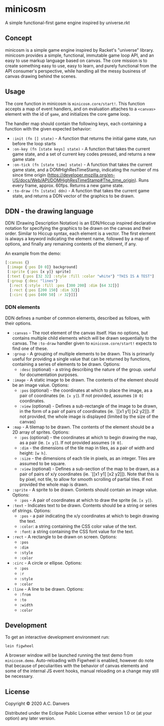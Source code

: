 # minicosm

A simple functional-first game engine inspired by universe.rkt

## Concept

minicosm is a simple game engine inspired by Racket's "universe" library. minicosm provides a simple, functional, immutable game loop API, and an easy to use markup language based on canvas. The core mission is to create something easy to use, easy to learn, and purely functional from the API consumer's perspective, while handling all the messy business of canvas drawing behind the scenes.

## Usage

The core function in minicosm is `minicosm.core/start!`. This function accepts a map of event handlers, and on evaluation attaches to a `<canvas>` element with the id of `game`, and initializes the core game loop.

The handler map should contain the following keys, each containing a function with the given expected behavior:

* `:init (fn [] state)` - 
    A function that returns the initial game state, run before the loop starts
* `:on-key (fn [state keys] state)` - 
    A function that takes the current game state, and a set of current key codes pressed, and returns a new game state
* `:on-tick (fn [state time] state)` -
    A function that takes the current game state, and a DOMHighResTimeStamp, indicating the number of ms since time origin (https://developer.mozilla.org/en-US/docs/Web/API/DOMHighResTimeStamp#The_time_origin). Runs every frame, approx. 60fps. Returns a new game state.
* `:to-draw (fn [state] ddn)` -
    A function that takes the current game state, and returns a DDN vector of the graphics to be drawn. 

## DDN - the drawing language

DDN (Drawing Description Notation) is an EDN/Hiccup inspired declarative notation for specifying the graphics to be drawn on the canvas and their order. Similar to Hiccup syntax, each element is a vector. The first element is always a keyword indicating the element name, followed by a map of options, and finally any remaining contents of the element, if any.

An example from the demo: 
```clj
[:canvas {}
 [:image {:pos [0 0]} background]
 [:sprite {:pos [x y]} sprite]
 [:text {:pos [32 32] :style :fill :color "white"} "THIS IS A TEST"]
 [:group {:desc "lines"}
  [:rect {:style :fill :pos [300 200] :dim [64 32]}]
  [:rect {:pos [200 150] :dim 32}]
  [:circ {:pos [400 50] :r 32}]]]
```

### DDN elements

DDN defines a number of common elements, described as follows, with their options.

* `:canvas` - The root element of the canvas itself. Has no options, but contains multiple child elements which will be drawn sequentially to the canvas. The `:to-draw` handler given to `minicosm.core/start!` expects to find one of these.
* `:group` - A grouping of multiple elements to be drawn. This is primarily useful for providing a single value that can be returned by functions, containing a series of elements to be drawn. Options:
    - `:desc` (optional) - a string describing the nature of the group. useful for documentation purposes.
* `:image` - A static image to be drawn. The contents of the element should be an image value. Options:
    - `:pos` (optional) - the coordinates at which to place the image, as a pair of coordinates (ie. `[x y]`). If not provided, assumes `[0 0]` coordinates.
    - `:view` (optional) - Defines a sub-rectangle of the image to be drawn, in the form of a pair of pairs of coordinates (ie. `[[x1 y1] [x2 y2]]). If not provided, the whole image is displayed (limited by the size of the canvas)
* `:map` - A tilemap to be drawn. The contents of the element should be a 2D array of sprites. Options:
    - `:pos` (optional) - the coordinates at which to begin drawing the map, as a pair (ie. `[x y]`). If not provided assumes `[0 0]`.
    - `:dim` - the dimensions of the tile map in tiles, as a pair of width and height: `[w h]`.
    - `:size` - the dimensions of each tile in pixels, as an integer. Tiles are assumed to be square.
    - `:view` (optional) - Defines a sub-section of the map to be drawn, as a pair of pairs of x/y coordinates (ie. `[[x1 y1] [x2 y2]]). Note that this is by pixel, not tile, to allow for smooth scrolling of partial tiles. If not provided the whole map is drawn.
* `:sprite` - A sprite to be drawn. Contents should contain an image value. Options:
    - `:pos` - A pair of coordinates at which to draw the sprite (ie. `[x y]`).
* `:text` - Indicates text to be drawn. Contents should be a string or series of strings. Options:
    - `:pos` - a pair indicating the x/y coordinates at which to begin drawing the text.
    - `:color`: a string containing the CSS color value of the text.
    - `:font`: a string containing the CSS font value for the text.
* `:rect` - A rectangle to be drawn on screen. Options:
    - `:pos`
    - `:dim`
    - `:style`
    - `:color`
* `:circ` - A circle or ellipse. Options:
    - `:pos`
    - `:r`
    - `:style`
    - `:color`
* `:line` - A line to be drawn. Options:
    - `:from`
    - `:to`
    - `:width`
    - `:color`

## Development

To get an interactive development environment run:

    lein figwheel

A browser window will be launched running the test demo from `minicosm.demo`. Auto-reloading with Figwheel is enabled, however do note that because of peculiarities with the behavior of canvas elements and some of the internal JS event hooks, manual reloading on a change may still be necessary.

## License

Copyright © 2020 A.C. Danvers

Distributed under the Eclipse Public License either version 1.0 or (at your option) any later version.
